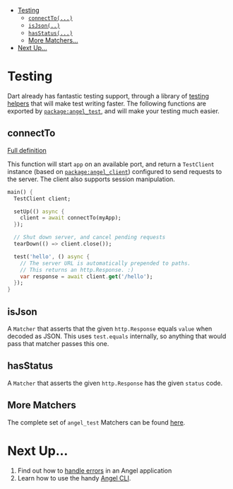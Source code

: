 * [Testing](#testing)
  * [`connectTo(...)`](#connectto)
  * [`isJson(..)`](#isjson)
  * [`hasStatus(...)`](#hasstatus)
  * [More Matchers...](#more-matchers)
* [Next Up...](#next-up)

# Testing
Dart already has fantastic testing support, through a library of [testing helpers](https://github.com/angel-dart/test) that will make test writing faster. The following functions are exported by [`package:angel_test`](https://github.com/angel-dart/test), and will make your testing much easier.

## connectTo

[Full definition](https://www.dartdocs.org/documentation/angel_test/latest/angel_test/connectTo.html)

This function will start `app` on an available port, and return a `TestClient` instance (based on [`package:angel_client`](https://github.com/angel-dart/client)) configured to send requests to the server. The client also supports session manipulation.

```dart
main() {
  TestClient client;

  setUp(() async {
    client = await connectTo(myApp);
  });

  // Shut down server, and cancel pending requests
  tearDown(() => client.close());

  test('hello', () async {
    // The server URL is automatically prepended to paths.
    // This returns an http.Response. :)
    var response = await client.get('/hello');
  });
}
```

## isJson
A `Matcher` that asserts that the given `http.Response` equals `value` when decoded as JSON. This uses `test.equals` internally, so anything that would pass that matcher passes this one.

## hasStatus
A `Matcher` that asserts the given `http.Response` has the given `status` code.

## More Matchers
The complete set of `angel_test` Matchers can be found
[here](https://www.dartdocs.org/documentation/angel_test/1.0.4/angel_test/angel_test-library.html).

# Next Up...
1. Find out how to [handle errors](https://github.com/angel-dart/angel/wiki/Error-Handling) in an Angel application
2. Learn how to use the handy [Angel CLI](https://github.com/angel-dart/cli).
